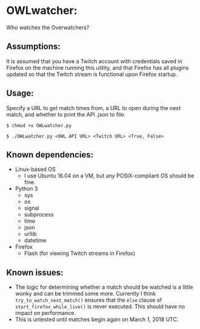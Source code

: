 # OWLwatcher:
Who watches the Overwatchers?

## Assumptions:

It is assumed that you have a Twitch account with credentials saved in Firefox on the machine running this utility, and that Firefox has all plugins updated so that the Twitch stream is functional upon Firefox startup.

## Usage:
Specify a URL to get match times from, a URL to open during the next match, and whether to print the API .json to file.

`$ chmod +x OWLwatcher.py`

`$ ./OWLwatcher.py <OWL API URL> <Twitch URL> <True, False>`

## Known dependencies:
- Linux-based OS
  - I use Ubuntu 16.04 on a VM, but any POSIX-compliant OS should be fine.
- Python 3
  - sys
  - os
  - signal
  - subprocess
  - time
  - json
  - urllib
  - datetime
- Firefox
  - Flash (for viewing Twitch streams in Firefox)

## Known issues:
- The logic for determining whether a match should be watched is a little wonky and can be trimmed some more. Currently I think 
`try_to_watch_next_match()` ensures that the `else` clause of `start_firefox_while_live()` is never executed. This should have no impact on performance.
- This is untested until matches begin again on March 1, 2018 UTC.
